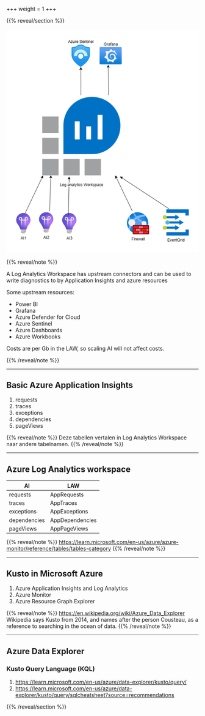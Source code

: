 +++
weight = 1
+++


{{% reveal/section %}}

![Log Analytics Workspace in Azure](law.drawio.png)

{{% reveal/note %}}

A Log Analytics Workspace has upstream connectors and can be used to write diagnostics to by Application Insights and azure resources

Some upstream resources:
- Power BI
- Grafana
- Azure Defender for Cloud
- Azure Sentinel
- Azure Dashboards
- Azure Workbooks

Costs are per Gb in the LAW, so scaling AI will not affect costs.

{{% /reveal/note %}}

---

## Basic Azure Application Insights

1. requests
1. traces
1. exceptions
1. dependencies
1. pageViews

{{% reveal/note %}}
Deze tabellen vertalen in Log Analytics Workspace naar andere tabelnamen.
{{% /reveal/note %}}

---

## Azure Log Analytics workspace

| AI | LAW |
|---|---|
| requests | AppRequests   |
| traces | AppTraces |
| exceptions | AppExceptions   |
| dependencies | AppDependencies |
| pageViews |  AppPageViews |

{{% reveal/note %}}
https://learn.microsoft.com/en-us/azure/azure-monitor/reference/tables/tables-category
{{% /reveal/note %}}

---

## Kusto in Microsoft Azure

1. Azure Application Insights and Log Analytics
2. Azure Monitor
3. Azure Resource Graph Explorer

{{% reveal/note %}}
https://en.wikipedia.org/wiki/Azure_Data_Explorer
Wikipedia says Kusto from 2014, and names after the person Cousteau, as a reference to searching in the ocean of data.
{{% /reveal/note %}}

---

## Azure Data Explorer

### Kusto Query Language (KQL)

1. <https://learn.microsoft.com/en-us/azure/data-explorer/kusto/query/>
2. <https://learn.microsoft.com/en-us/azure/data-explorer/kusto/query/sqlcheatsheet?source=recommendations>


{{% /reveal/section %}}
